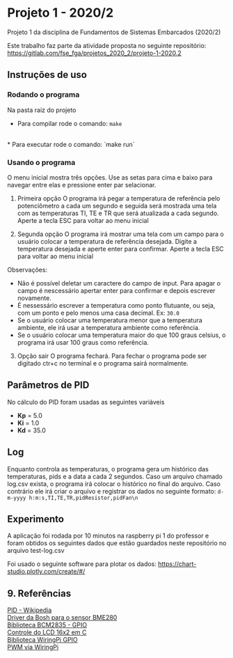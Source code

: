 # Projeto 1 - 2020/2

Projeto 1 da disciplina de Fundamentos de Sistemas Embarcados (2020/2)

Este trabalho faz parte da atividade proposta no seguinte repositório:
https://gitlab.com/fse_fga/projetos_2020_2/projeto-1-2020.2

## Instruções de uso

### Rodando o programa
Na pasta raiz do projeto
* Para compilar rode o comando:
`make`
<br>
* Para executar rode o comando:
`make run`

### Usando o programa

O menu inicial mostra três opções. Use as setas para cima e baixo para navegar entre elas e pressione enter par selacionar.

1. Primeira opção
O programa irá pegar a temperatura de referência pelo potenciômetro a cada um segundo e seguida será mostrada uma tela com as temperaturas TI, TE e TR que será atualizada a cada segundo.
Aperte a tecla ESC para voltar ao menu inicial

2. Segunda opção
O programa irá mostrar uma tela com um campo para o usuário colocar a temperatura de referência desejada.
Digite a temperatura desejada e aperte enter para confirmar.
Aperte a tecla ESC para voltar ao menu inicial

Observações:
* Não é possível deletar um caractere do campo de input. Para apagar o campo é nescessário apertar enter para confirmar e depois escrever novamente.
* É nessessário escrever a temperatura como ponto flutuante, ou seja, com um ponto e pelo menos uma casa decimal. Ex: `30.0`
* Se o usuário colocar uma temperatura menor que a temperatura ambiente, ele irá usar a temperatura ambiente como referência.
* Se o usuário colocar uma temperatura maior do que 100 graus celsius, o programa irá usar 100 graus como referência.

3. Opção sair
O programa fechará.
Para fechar o programa pode ser digitado ctr+c no terminal e o programa sairá normalmente.

## Parâmetros de PID

No cálculo do PID foram usadas as seguintes variáveis

- **Kp** = 5.0
- **Ki** = 1.0
- **Kd** = 35.0

## Log
Enquanto controla as temperaturas, o programa gera um histórico das temperaturas, pids e a data a cada 2 segundos.
Caso um arquivo chamado log.csv exista, o programa irá colocar o histórico no final do arquivo. Caso contrário ele irá criar o arquivo e registrar os dados no seguinte formato:
`d-m-yyyy h:m:s,TI,TE,TR,pidResistor,pidFan\n`


## Experimento
 
A aplicação foi rodada por 10 minutos na raspberry pi 1 do professor e foram obtidos os seguintes dados que estão guardados neste repositório no arquivo test-log.csv

Foi usado o seguinte software para plotar os dados:
https://chart-studio.plotly.com/create/#/

## 9. Referências

[PID - Wikipedia](https://pt.wikipedia.org/wiki/Controlador_proporcional_integral_derivativo)  
[Driver da Bosh para o sensor BME280](https://github.com/BoschSensortec/BME280_driver)  
[Biblioteca BCM2835 - GPIO](http://www.airspayce.com/mikem/bcm2835/)  
[Controle do LCD 16x2 em C](http://www.bristolwatch.com/rpi/i2clcd.htm)  
[Biblioteca WiringPi GPIO](http://wiringpi.com)  
[PWM via WiringPi](https://www.electronicwings.com/raspberry-pi/raspberry-pi-pwm-generation-using-python-and-c)


